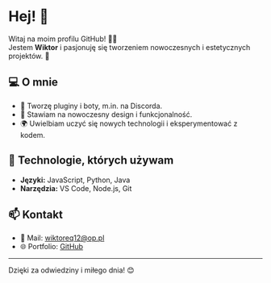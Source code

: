 # Hej! 👋

Witaj na moim profilu GitHub! 👨‍💻  
Jestem **Wiktor** i pasjonuję się tworzeniem nowoczesnych i estetycznych projektów. 🌟  

## 💻 O mnie
- 🔧 Tworzę pluginy i boty, m.in. na Discorda.
- 🎨 Stawiam na nowoczesny design i funkcjonalność.
- 🌍 Uwielbiam uczyć się nowych technologii i eksperymentować z kodem.

## 🚀 Technologie, których używam
- **Języki:** JavaScript, Python, Java  
- **Narzędzia:** VS Code, Node.js, Git  

## 📫 Kontakt
- 📧 Mail: [wiktoreq12@op.pl](mailto:wiktoreq12@op.pl)  
- 🌐 Portfolio: [GitHub](https://github.com/wavi23)  

---

Dzięki za odwiedziny i miłego dnia! 😊
